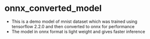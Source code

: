 # onnx_converted_model

* This is a demo model of mnist dataset which was trained using tensorflow 2.2.0 and then converted to onnx for performance
* The model in onnx format is light weight and gives faster inference
